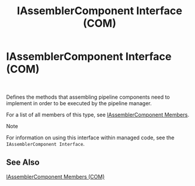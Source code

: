 ﻿---
title: IAssemblerComponent Interface (COM)
TOCTitle: IAssemblerComponent Interface (COM)
ms:assetid: ba134ae8-98f2-49e8-8098-277b7ddbabdd
ms:mtpsurl: https://msdn.microsoft.com/en-us/library/Aa578321(v=BTS.80)
ms:contentKeyID: 51530837
ms.date: 08/30/2017
mtps_version: v=BTS.80
---

# IAssemblerComponent Interface (COM)

 

Defines the methods that assembling pipeline components need to implement in order to be executed by the pipeline manager.

For a list of all members of this type, see [IAssemblerComponent Members](iassemblercomponent-members-com.md).


> [!NOTE]
> <P>For information on using this interface within managed code, see the <CODE>IAssemblerComponent Interface</CODE>.</P>



## See Also

[IAssemblerComponent Members (COM)](iassemblercomponent-members-com.md)

